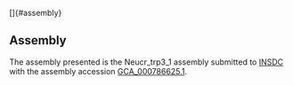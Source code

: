 []{#assembly}

Assembly
--------

The assembly presented is the Neucr\_trp3\_1 assembly submitted to
[INSDC](http://www.insdc.org) with the assembly accession
[GCA\_000786625.1](http://www.ebi.ac.uk/ena/data/view/GCA_000786625.1).
